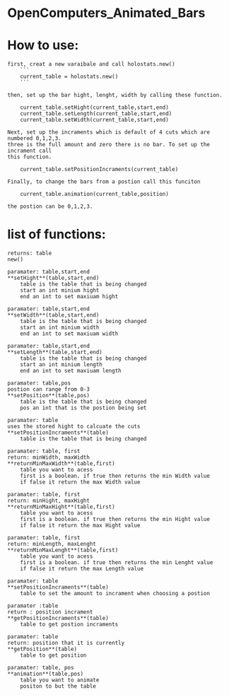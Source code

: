 # OpenComputers_Animated_Bars



# How to use:
	
	first, creat a new varaibale and call holostats.new()
		```
		current_table = holostats.new()
		```

	then, set up the bar hight, lenght, width by calling these function.
	
		current_table.setHight(current_table,start,end)
		current_table.setLength(current_table,start,end)
		current_table.setWidth(current_table,start,end)

	Next, set up the incraments which is default of 4 cuts which are numbered 0,1,2,3.
	three is the full amount and zero there is no bar. To set up the incrament call
	this function.

		current_table.setPositionIncraments(current_table)

	Finally, to change the bars from a postion call this funciton 
	
		current_table.animation(current_table,position)

	the postion can be 0,1,2,3.
	
	
# list of functions:
	
	returns: table
	new() 
	
	paramater: table,start,end
	**setHight**(table,start,end)
		table is the table that is being changed
		start an int minium hight
		end an int to set maxiuam hight
	
	paramater: table,start,end
	**setWidth**(table,start,end)
		table is the table that is being changed
		start an int minium width
		end an int to set maxiuam width
	
	paramater: table,start,end
	**setLength**(table,start,end)
		table is the table that is being changed
		start an int minium length
		end an int to set maxiuam length
	
	paramater: table,pos
	postion can range from 0-3
	**setPosition**(table,pos)
		table is the table that is being changed
		pos an int that is the postion being set
	
	paramater: table
	uses the stored hight to calcuate the cuts
	**setPositionIncraments**(table)
		table is the table that is being changed
	
	paramater: table, first
	return: minWidth, maxWidth
	**returnMinMaxWidth**(table,first)	
		table you want to acess
		first is a boolean. if true then returns the min Width value
		if false it return the max Width value

	paramater: table, first
	return: minHight, maxHight
	**returnMinMaxHight**(table,first)	
		table you want to acess
		first is a boolean. if true then returns the min Hight value
		if false it return the max Hight value

	paramater: table, first
	return: minLength, maxLenght
	**returnMinMaxLenght**(table,first)	
		table you want to acess
		first is a boolean. if true then returns the min Lenght value
		if false it return the max Length value

	paramater: table
	**setPositionIncraments**(table)
		table to set the amount to incrament when choosing a postion 
	
	paramater :table
	return : position incrament
	**getPositionIncraments**(table)
		table to get postion incraments
	
	paramater: table
	return: position that it is currently
	**getPosition**(table)
		table to get position

	paramater: table, pos
	**animation**(table,pos)
		table you want to animate
		positon to but the table
